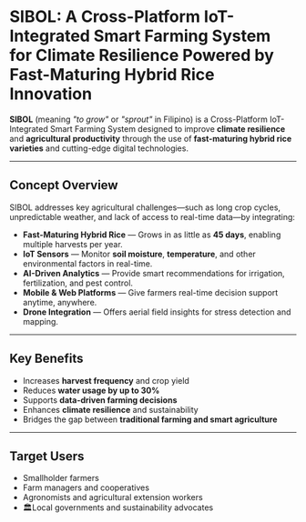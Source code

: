# SIBOL: A Cross-Platform IoT-Integrated Smart Farming System for Climate Resilience Powered by Fast-Maturing Hybrid Rice Innovation

**SIBOL** (meaning *"to grow"* or *"sprout"* in Filipino) is a Cross-Platform IoT-Integrated Smart Farming System designed to improve **climate resilience** and **agricultural productivity** through the use of **fast-maturing hybrid rice varieties** and cutting-edge digital technologies.

---

## Concept Overview

SIBOL addresses key agricultural challenges—such as long crop cycles, unpredictable weather, and lack of access to real-time data—by integrating:

- **Fast-Maturing Hybrid Rice** — Grows in as little as **45 days**, enabling multiple harvests per year.
- **IoT Sensors** — Monitor **soil moisture**, **temperature**, and other environmental factors in real-time.
- **AI-Driven Analytics** — Provide smart recommendations for irrigation, fertilization, and pest control.
- **Mobile & Web Platforms** — Give farmers real-time decision support anytime, anywhere.
- **Drone Integration** — Offers aerial field insights for stress detection and mapping.

---

## Key Benefits

- Increases **harvest frequency** and crop yield
- Reduces **water usage by up to 30%**
- Supports **data-driven farming decisions**
- Enhances **climate resilience** and sustainability
- Bridges the gap between **traditional farming and smart agriculture**

---

## Target Users

- Smallholder farmers  
- Farm managers and cooperatives  
- Agronomists and agricultural extension workers  
- 🏛Local governments and sustainability advocates



